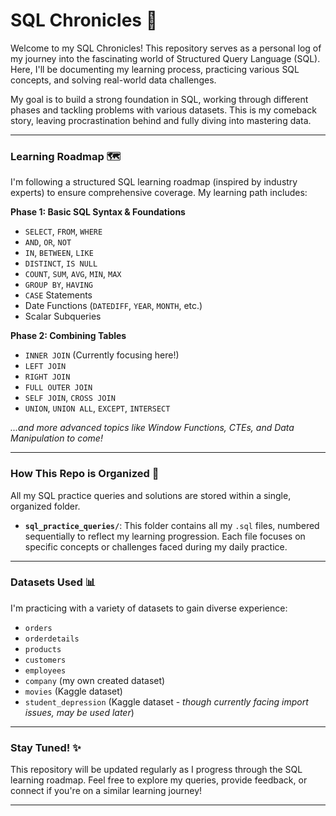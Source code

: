 # SQL Chronicles 🚀

Welcome to my SQL Chronicles! This repository serves as a personal log of my journey into the fascinating world of Structured Query Language (SQL). Here, I'll be documenting my learning process, practicing various SQL concepts, and solving real-world data challenges.

My goal is to build a strong foundation in SQL, working through different phases and tackling problems with various datasets. This is my comeback story, leaving procrastination behind and fully diving into mastering data.

---

### Learning Roadmap 🗺️

I'm following a structured SQL learning roadmap (inspired by industry experts) to ensure comprehensive coverage. My learning path includes:

**Phase 1: Basic SQL Syntax & Foundations**
- `SELECT`, `FROM`, `WHERE`
- `AND`, `OR`, `NOT`
- `IN`, `BETWEEN`, `LIKE`
- `DISTINCT`, `IS NULL`
- `COUNT`, `SUM`, `AVG`, `MIN`, `MAX`
- `GROUP BY`, `HAVING`
- `CASE` Statements
- Date Functions (`DATEDIFF`, `YEAR`, `MONTH`, etc.)
- Scalar Subqueries

**Phase 2: Combining Tables**
- `INNER JOIN` (Currently focusing here!)
- `LEFT JOIN`
- `RIGHT JOIN`
- `FULL OUTER JOIN`
- `SELF JOIN`, `CROSS JOIN`
- `UNION`, `UNION ALL`, `EXCEPT`, `INTERSECT`

_...and more advanced topics like Window Functions, CTEs, and Data Manipulation to come!_

---

### How This Repo is Organized 📂

All my SQL practice queries and solutions are stored within a single, organized folder.

- **`sql_practice_queries/`**: This folder contains all my `.sql` files, numbered sequentially to reflect my learning progression. Each file focuses on specific concepts or challenges faced during my daily practice.

---

### Datasets Used 📊

I'm practicing with a variety of datasets to gain diverse experience:

- `orders`
- `orderdetails`
- `products`
- `customers`
- `employees`
- `company` (my own created dataset)
- `movies` (Kaggle dataset)
- `student_depression` (Kaggle dataset - _though currently facing import issues, may be used later_)

---

### Stay Tuned! ✨

This repository will be updated regularly as I progress through the SQL learning roadmap. Feel free to explore my queries, provide feedback, or connect if you're on a similar learning journey!

---

